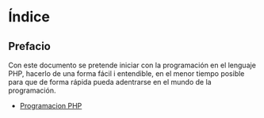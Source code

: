 # Índice
## Prefacio

Con este documento se pretende iniciar con la programación en el lenguaje PHP, hacerlo de una forma fácil i entendible, en el menor tiempo posible para que de forma rápida pueda adentrarse en el mundo de la programación.
- [Programacion PHP](https://github.com/refudhys/Curso-de-Inicio-PHP/blob/master/Programaci%C3%B3n%20PHP/Introducción.md "Programación PHP")


        